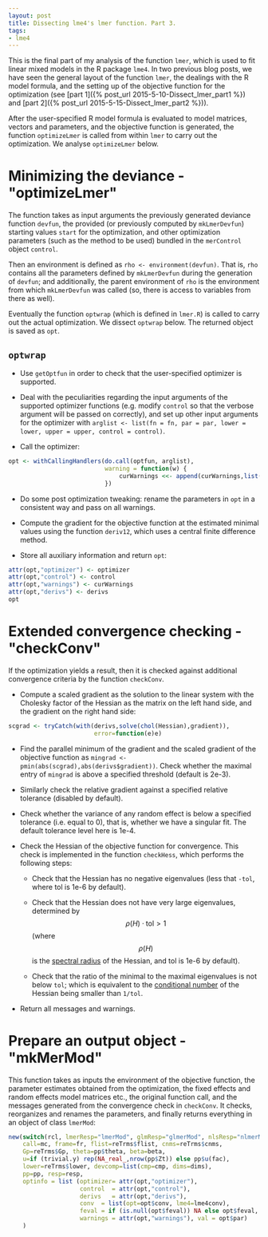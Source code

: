 ```yaml
---
layout: post
title: Dissecting lme4's lmer function. Part 3.
tags:
- lme4
---
```


This is the final part of my analysis of the function `lmer`, which is used to fit linear mixed models in the R package `lme4`. In two previous blog posts, we have seen the general layout of the function `lmer`, the dealings with the R model formula, and the setting up of the objective function for the optimization (see [part 1]({% post_url 2015-5-10-Dissect_lmer_part1 %}) and [part 2]({% post_url 2015-5-15-Dissect_lmer_part2 %})).

After the user-specified R model formula is evaluated to model matrices, vectors and parameters, and the objective function is generated, the function `optimizeLmer` is called from within `lmer` to carry out the optimization. We analyse `optimizeLmer` below.

# Minimizing the deviance - "optimizeLmer"

The function takes as input arguments the previously generated deviance function `devfun`, the provided (or previously computed by `mkLmerDevfun`) starting values `start` for the optimization, and other optimization parameters (such as the method to be used) bundled in the `merControl` object `control`.

Then an environment is defined as `rho <- environment(devfun)`. That is, `rho` contains all the parameters defined by `mkLmerDevfun` during the generation of `devfun`; and additionally, the parent environment of `rho` is the environment from which `mkLmerDevfun` was called (so, there is access to variables from there as well).

Eventually the function `optwrap` (which is defined in `lmer.R`) is called to carry out the actual optimization. We dissect `optwrap` below. The returned object is saved as `opt`.

## `optwrap`

* Use `getOptfun` in order to check that the user-specified optimizer is supported.

* Deal with the peculiarities regarding the input arguments of the supported optimizer functions (e.g. modify `control` so that the verbose argument will be passed on correctly), and set up other input arguments for the optimizer with `arglist <- list(fn = fn, par = par, lower = lower, upper = upper, control = control)`.

* Call the optimizer:

```R
opt <- withCallingHandlers(do.call(optfun, arglist),
                           warning = function(w) {
                               curWarnings <<- append(curWarnings,list(w$message))
                           })
```

* Do some post optimization tweaking: rename the parameters in `opt` in a consistent way and pass on all warnings.

* Compute the gradient for the objective function at the estimated minimal values using the function `deriv12`, which uses a central finite difference method.

* Store all auxiliary information and return `opt`:

```R
attr(opt,"optimizer") <- optimizer
attr(opt,"control") <- control
attr(opt,"warnings") <- curWarnings
attr(opt,"derivs") <- derivs
opt
```


# Extended convergence checking - "checkConv"

If the optimization yields a result, then it is checked against additional convergence criteria by the function `checkConv`.

* Compute a scaled gradient as the solution to the linear system with the Cholesky factor of the Hessian as the matrix on the left hand side, and the gradient on the right hand side:

```R    
scgrad <- tryCatch(with(derivs,solve(chol(Hessian),gradient)),
                        error=function(e)e)
``` 

* Find the parallel minimum of the gradient and the scaled gradient of the objective function as `mingrad <- pmin(abs(scgrad),abs(derivs$gradient))`. Check whether the maximal entry of `mingrad` is above a specified threshold (default is 2e-3).

* Similarly check the relative gradient against a specified relative tolerance (disabled by default).

* Check whether the variance of any random effect is below a specified tolerance (i.e. equal to 0), that is, whether we have a singular fit. The default tolerance level here is 1e-4.

* Check the Hessian of the objective function for convergence. This check is implemented in the function `checkHess`, which performs the following steps:

  - Check that the Hessian has no negative eigenvalues (less that `-tol`, where tol is 1e-6 by default).

  - Check that the Hessian does not have very large eigenvalues, determined by $$\rho(H) \cdot \mathrm{tol} > 1$$ (where $$\rho(H)$$ is the [spectral radius](http://en.wikipedia.org/wiki/Spectral_radius) of the Hessian, and tol is 1e-6 by default).

  - Check that the ratio of the minimal to the maximal eigenvalues is not below `tol`; which is equivalent to the [conditional number](http://en.wikipedia.org/wiki/Condition_number) of the Hessian being smaller than `1/tol`. 

* Return all messages and warnings.


# Prepare an output object - "mkMerMod"

This function takes as inputs the environment of the objective function, the parameter estimates obtained from the optimization, the fixed effects and random effects model matrices etc., the original function call, and the messages generated from the convergence check in `checkConv`. It checks, reorganizes and renames the parameters, and finally returns everything in an object of class `lmerMod`:

```R
new(switch(rcl, lmerResp="lmerMod", glmResp="glmerMod", nlsResp="nlmerMod"),
    call=mc, frame=fr, flist=reTrms$flist, cnms=reTrms$cnms,
    Gp=reTrms$Gp, theta=pp$theta, beta=beta,
    u=if (trivial.y) rep(NA_real_,nrow(pp$Zt)) else pp$u(fac),
    lower=reTrms$lower, devcomp=list(cmp=cmp, dims=dims),
    pp=pp, resp=resp,
    optinfo = list (optimizer= attr(opt,"optimizer"),
                    control	 = attr(opt,"control"),
                    derivs	 = attr(opt,"derivs"),
                    conv  = list(opt=opt$conv, lme4=lme4conv),
                    feval = if (is.null(opt$feval)) NA else opt$feval,
                    warnings = attr(opt,"warnings"), val = opt$par)
    )
```
